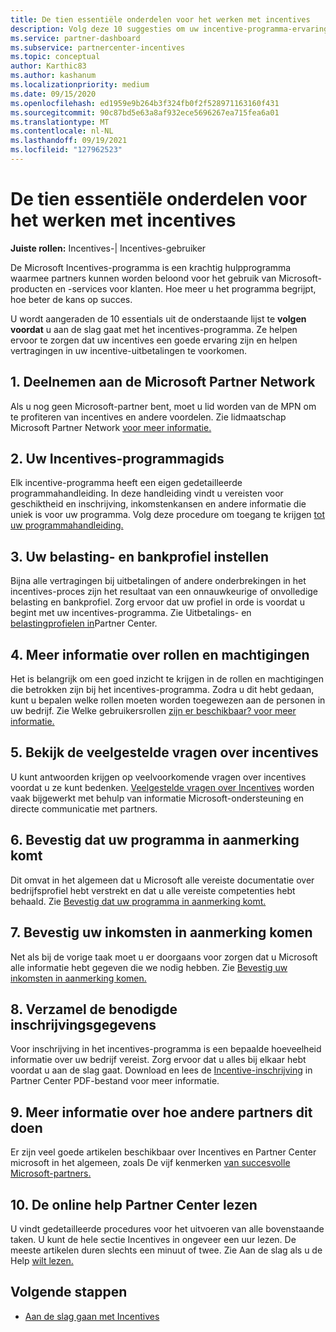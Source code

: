 ```yaml
---
title: De tien essentiële onderdelen voor het werken met incentives
description: Volg deze 10 suggesties om uw incentive-programma-ervaring te verbeteren en eerder uitbetalingen te ontvangen.
ms.service: partner-dashboard
ms.subservice: partnercenter-incentives
ms.topic: conceptual
author: Karthic83
ms.author: kashanum
ms.localizationpriority: medium
ms.date: 09/15/2020
ms.openlocfilehash: ed1959e9b264b3f324fb0f2f528971163160f431
ms.sourcegitcommit: 90c87bd5e63a8af932ece5696267ea715fea6a01
ms.translationtype: MT
ms.contentlocale: nl-NL
ms.lasthandoff: 09/19/2021
ms.locfileid: "127962523"
---
```

# <a name="the-10-essentials-for-working-with-incentives"></a>De tien essentiële onderdelen voor het werken met incentives

**Juiste rollen:** Incentives-| Incentives-gebruiker

De Microsoft Incentives-programma is een krachtig hulpprogramma waarmee partners kunnen worden beloond voor het gebruik van Microsoft-producten en -services voor klanten. Hoe meer u het programma begrijpt, hoe beter de kans op succes.

U wordt aangeraden de 10 essentials uit de onderstaande lijst te **volgen voordat** u aan de slag gaat met het incentives-programma. Ze helpen ervoor te zorgen dat uw incentives een goede ervaring zijn en helpen vertragingen in uw incentive-uitbetalingen te voorkomen.

## <a name="1-join-the-microsoft-partner-network"></a>1. Deelnemen aan de Microsoft Partner Network

Als u nog geen Microsoft-partner bent, moet u lid worden van de MPN om te profiteren van incentives en andere voordelen. Zie lidmaatschap Microsoft Partner Network [voor meer informatie.](https://partner.microsoft.com/membership)

## <a name="2-read-your-incentives-program-guide"></a>2. Uw Incentives-programmagids

Elk incentive-programma heeft een eigen gedetailleerde programmahandleiding. In deze handleiding vindt u vereisten voor geschiktheid en inschrijving, inkomstenkansen en andere informatie die uniek is voor uw programma. Volg deze procedure om toegang te krijgen [tot uw programmahandleiding.](incentives-determined-your-program-eligibility.md#determining-your-program-eligibility)

## <a name="3-set-up-your-tax-and-banking-profile"></a>3. Uw belasting- en bankprofiel instellen

Bijna alle vertragingen bij uitbetalingen of andere onderbrekingen in het incentives-proces zijn het resultaat van een onnauwkeurige of onvolledige belasting en bankprofiel. Zorg ervoor dat uw profiel in orde is voordat u begint met uw incentives-programma. Zie Uitbetalings- en [belastingprofielen in](incentives-create-and-manage-your-payout-and-tax-profiles.md)Partner Center.

## <a name="4-learn-about-roles-and-permissions"></a>4. Meer informatie over rollen en machtigingen

Het is belangrijk om een goed inzicht te krijgen in de rollen en machtigingen die betrokken zijn bij het incentives-programma. Zodra u dit hebt gedaan, kunt u bepalen welke rollen moeten worden toegewezen aan de personen in uw bedrijf. Zie Welke gebruikersrollen [zijn er beschikbaar? voor meer informatie.](incentives-faq.yml#what-user-roles-are-available-)

## <a name="5-review-the-incentives-faq"></a>5. Bekijk de veelgestelde vragen over incentives

U kunt antwoorden krijgen op veelvoorkomende vragen over incentives voordat u ze kunt bedenken. [Veelgestelde vragen over Incentives](incentives-faq.yml) worden vaak bijgewerkt met behulp van informatie Microsoft-ondersteuning en directe communicatie met partners.

## <a name="6-confirm-your-program-eligibility"></a>6. Bevestig dat uw programma in aanmerking komt

Dit omvat in het algemeen dat u Microsoft alle vereiste documentatie over bedrijfsprofiel hebt verstrekt en dat u alle vereiste competenties hebt behaald. Zie [Bevestig dat uw programma in aanmerking komt.](incentives-determined-your-program-eligibility.md)

## <a name="7-confirm-your-earnings-eligibility"></a>7. Bevestig uw inkomsten in aanmerking komen

Net als bij de vorige taak moet u er doorgaans voor zorgen dat u Microsoft alle informatie hebt gegeven die we nodig hebben. Zie [Bevestig uw inkomsten in aanmerking komen.](incentives-confirm-your-earnings-eligibility.md)

## <a name="8-gather-the-necessary-enrollment-information"></a>8. Verzamel de benodigde inschrijvingsgegevens

Voor inschrijving in het incentives-programma is een bepaalde hoeveelheid informatie over uw bedrijf vereist. Zorg ervoor dat u alles bij elkaar hebt voordat u aan de slag gaat. Download en lees de [Incentive-inschrijving](https://assetsprod.microsoft.com/partner-center-incentives-enrollment.pdf) in Partner Center PDF-bestand voor meer informatie.

## <a name="9-learn-how-other-partners-do-it"></a>9. Meer informatie over hoe andere partners dit doen

Er zijn veel goede artikelen beschikbaar over Incentives en Partner Center microsoft in het algemeen, zoals De vijf kenmerken [van succesvolle Microsoft-partners.](https://www.microsoft.com/en-us/us-partner-blog/2019/08/29/the-five-attributes-of-successful-microsoft-partners/)

## <a name="10-read-the-partner-center-online-help"></a>10. De online help Partner Center lezen

U vindt gedetailleerde procedures voor het uitvoeren van alle bovenstaande taken. U kunt de hele sectie Incentives in ongeveer een uur lezen. De meeste artikelen duren slechts een minuut of twee. Zie Aan de slag als u de Help [wilt lezen.](incentives-get-started-intro.md)

## <a name="next-steps"></a>Volgende stappen

- [Aan de slag gaan met Incentives](incentives-get-started-intro.md)
